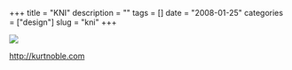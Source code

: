 +++
title = "KNI"
description = ""
tags = []
date = "2008-01-25"
categories = ["design"]
slug = "kni"
+++


 

  <div id="screens-thumbs" class="clearfix">
    <div class="txt-center" id="design-submission"><a href="http://kurtnoble.com/"><img id='bluga-thumbnail-1090' class='bluga-thumbnail large' src='http://media.konigi.com/bluga/
wt47f28200cf6af_0.jpg'/></a></div>  
  </div>   
<p><a href="http://kurtnoble.com/">http://kurtnoble.com</a></p>




